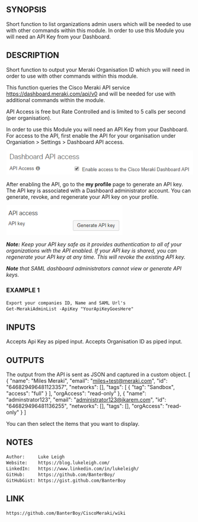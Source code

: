 ## SYNOPSIS

Short function to list organizations admin users which will be needed to use with other commands within this module.
In order to use this Module you will need an API Key from your Dashboard.

## DESCRIPTION

Short function to output your Meraki Organisation ID which you will need in order to use with other commands within this module.

This function queries the Cisco Meraki API service <https://dashboard.meraki.com/api/v0> and will be needed for use with additional
commands within the module.

API Access is free but Rate Controlled and is limited to 5 calls per second (per organisation).

In order to use this Module you will need an API Key from your Dashboard. For access to the API, first enable the API for your
organisation under Organiation > Settings > Dashboard API access.

![Enable API Access](https://raw.githubusercontent.com/BanterBoy/CiscoMeraki/master/assets/EnableAPIAccess.png)

After enabling the API, go to the **my profile** page to generate an API key. The API key is associated with a Dashboard administrator account. You can generate, revoke, and regenerate your API key on your profile.

![Generate API Key](https://raw.githubusercontent.com/BanterBoy/CiscoMeraki/master/assets/GenerateKey.png)

****Note:*** Keep your API key safe as it provides authentication to all of your organizations with the API enabled. If your API key is shared, you can regenerate your API key at any time. This will revoke the existing API key.*

****Note*** that SAML dashboard administrators cannot view or generate API keys.*

### EXAMPLE 1

    Export your companies ID, Name and SAML Url's
    Get-MerakiAdminList -ApiKey "YourApiKeyGoesHere"


## INPUTS

Accepts Api Key as piped input.
Accepts Organisation ID as piped input.

## OUTPUTS

The output from the API is sent as JSON and captured in a custom object.
    [
        {
            "name": "Miles Meraki",
            "email": "miles+test@meraki.com",
            "id": "646829496481123357",
            "networks": [],
            "tags": [
                {
                    "tag": "Sandbox",
                    "access": "full"
                }
            ],
            "orgAccess": "read-only"
        },
        {
            "name": "adminstrator123",
            "email": "administrator123@ikarem.com",
            "id": "646829496481136255",
            "networks": [],
            "tags": [],
            "orgAccess": "read-only"
        }
    ]

You can then select the items that you want to display.

## NOTES

    Author:     Luke Leigh
    Website:    https://blog.lukeleigh.com/
    LinkedIn:   https://www.linkedin.com/in/lukeleigh/
    GitHub:     https://github.com/BanterBoy/
    GitHubGist: https://gist.github.com/BanterBoy

## LINK

    https://github.com/BanterBoy/CiscoMeraki/wiki

